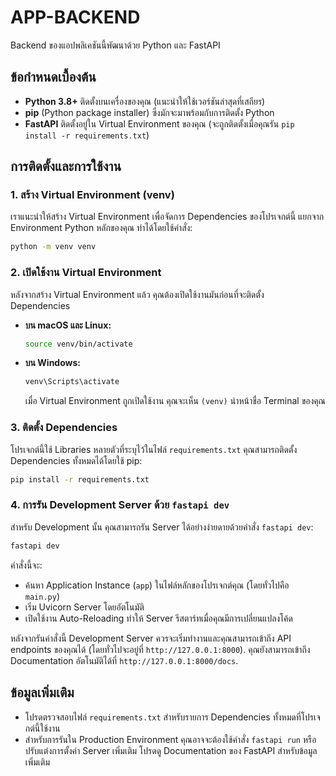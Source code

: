 # APP-BACKEND

Backend ของแอปพลิเคชันนี้พัฒนาด้วย Python และ FastAPI

## ข้อกำหนดเบื้องต้น

* **Python 3.8+** ติดตั้งบนเครื่องของคุณ (แนะนำให้ใช้เวอร์ชันล่าสุดที่เสถียร)
* **pip** (Python package installer) ซึ่งมักจะมาพร้อมกับการติดตั้ง Python
* **FastAPI** ติดตั้งอยู่ใน Virtual Environment ของคุณ (จะถูกติดตั้งเมื่อคุณรัน `pip install -r requirements.txt`)

## การติดตั้งและการใช้งาน

### 1. สร้าง Virtual Environment (venv)

เราแนะนำให้สร้าง Virtual Environment เพื่อจัดการ Dependencies ของโปรเจกต์นี้ แยกจาก Environment Python หลักของคุณ ทำได้โดยใช้คำสั่ง:

```bash
python -m venv venv
```

### 2. เปิดใช้งาน Virtual Environment

หลังจากสร้าง Virtual Environment แล้ว คุณต้องเปิดใช้งานมันก่อนที่จะติดตั้ง Dependencies

* **บน macOS และ Linux:**

    ```bash
    source venv/bin/activate
    ```

* **บน Windows:**

    ```bash
    venv\Scripts\activate
    ```

    เมื่อ Virtual Environment ถูกเปิดใช้งาน คุณจะเห็น `(venv)` นำหน้าชื่อ Terminal ของคุณ

### 3. ติดตั้ง Dependencies

โปรเจกต์นี้ใช้ Libraries หลายตัวที่ระบุไว้ในไฟล์ `requirements.txt` คุณสามารถติดตั้ง Dependencies ทั้งหมดได้โดยใช้ pip:

```bash
pip install -r requirements.txt
```

### 4. การรัน Development Server ด้วย `fastapi dev`

สำหรับ Development นั้น คุณสามารถรัน Server ได้อย่างง่ายดายด้วยคำสั่ง `fastapi dev`:

```bash
fastapi dev
```

คำสั่งนี้จะ:

* ค้นหา Application Instance (`app`) ในไฟล์หลักของโปรเจกต์คุณ (โดยทั่วไปคือ `main.py`)
* เริ่ม Uvicorn Server โดยอัตโนมัติ
* เปิดใช้งาน Auto-Reloading ทำให้ Server รีสตาร์ทเมื่อคุณมีการเปลี่ยนแปลงโค้ด

หลังจากรันคำสั่งนี้ Development Server ควรจะเริ่มทำงานและคุณสามารถเข้าถึง API endpoints ของคุณได้ (โดยทั่วไปจะอยู่ที่ `http://127.0.0.1:8000`). คุณยังสามารถเข้าถึง Documentation อัตโนมัติได้ที่ `http://127.0.0.1:8000/docs`.

## ข้อมูลเพิ่มเติม

* โปรดตรวจสอบไฟล์ `requirements.txt` สำหรับรายการ Dependencies ทั้งหมดที่โปรเจกต์นี้ใช้งาน
* สำหรับการรันใน Production Environment คุณอาจจะต้องใช้คำสั่ง `fastapi run` หรือปรับแต่งการตั้งค่า Server เพิ่มเติม โปรดดู Documentation ของ FastAPI สำหรับข้อมูลเพิ่มเติม
